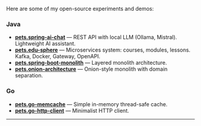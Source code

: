 Here are some of my open-source experiments and demos:

### Java
- [**pets.spring-ai-chat**](https://github.com/AlekseyBykov/pets.spring-ai-chat) — REST API with local LLM (Ollama, Mistral). Lightweight AI assistant.
- [**pets.edu-sphere**](https://github.com/AlekseyBykov/pets.edu-sphere) — Microservices system: courses, modules, lessons. Kafka, Docker, Gateway, OpenAPI.
- [**pets.spring-boot-monolith**](https://github.com/AlekseyBykov/pets.spring-boot-monolith) — Layered monolith architecture.
- [**pets.onion-architecture**](https://github.com/AlekseyBykov/pets.onion-architecture) — Onion-style monolith with domain separation.

### Go
- [**pets.go-memcache**](https://github.com/AlekseyBykov/pets.go-memcache) — Simple in-memory thread-safe cache.
- [**pets.go-http-client**](https://github.com/AlekseyBykov/pets.go-http-client) — Minimalist HTTP client.

---
